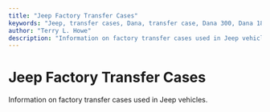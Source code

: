 ```yaml
---
title: "Jeep Factory Transfer Cases"
keywords: "Jeep, transfer cases, Dana, transfer case, Dana 300, Dana 18, New Process, New Venture"
author: "Terry L. Howe"
description: "Information on factory transfer cases used in Jeep vehicles."
---
```

# Jeep Factory Transfer Cases

Information on factory transfer cases used in Jeep vehicles.